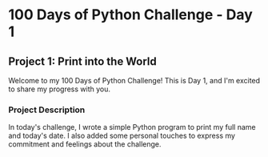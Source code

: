 # 100 Days of Python Challenge - Day 1

## Project 1: Print into the World

Welcome to my 100 Days of Python Challenge! This is Day 1, and I'm excited to share my progress with you.

### Project Description

In today's challenge, I wrote a simple Python program to print my full name and today's date. I also added some personal touches to express my commitment and feelings about the challenge.

